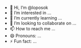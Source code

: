 - 👋 Hi, I’m @loposok
- 👀 I’m interested in ...
- 🌱 I’m currently learning ...
- 💞️ I’m looking to collaborate on ...
- 📫 How to reach me ...
- 😄 Pronouns: ...
- ⚡ Fun fact: ...

<!---
loposok/loposok is a ✨ special ✨ repository because its `README.md` (this file) appears on your GitHub profile.
You can click the Preview link to take a look at your changes.
--->
